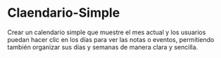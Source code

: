 # Claendario-Simple
Crear un calendario simple que muestre el mes actual y los usuarios puedan hacer clic en los días para ver las notas o eventos, permitiendo también organizar sus días y semanas de manera clara y sencilla.
